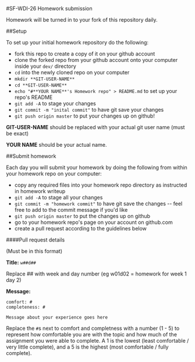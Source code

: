
#SF-WDI-26 Homework submission

Homework will be turned in to your fork of this repository daily.

##Setup

To set up your initial homework repository do the following:

* fork this repo to create a copy of it on your github account
* clone the forked repo from your github account onto your computer inside your `dev/` directory
* `cd` into the newly cloned repo on your computer
* `mkdir **GIT-USER-NAME**`
* `cd **GIT-USER-NAME**`
* `echo "#**YOUR NAME**'s Homework repo" > README.md` to set up your repo's README
* `git add -A` to stage your changes
* `git commit -m "inital commit"` to have git save your changes
* `git push origin master` to put your changes up on github!

**GIT-USER-NAME** should be replaced with your actual git user name (must be exact)

**YOUR NAME** should be your actual name.



##Submit homework

Each day you will submit your homework by doing the following from within your homework repo on your computer:

* copy any required files into your homework repo directory as instructed in homework writeup
* `git add -A` to stage all your changes
* `git commit -m "homework commit"` to have git save the changes -- feel free to add to the commit message if you'd like
* `git push origin master` to put the changes up on github
* go to your homework repo's page on your account on github.com
* create a pull request according to the guidelines below

####Pull request details

(Must be in this format)

**Title:** `w##d##`

Replace ## with week and day number (eg w01d02  = homework for week 1 day 2)

**Message:**

```
comfort: #
completeness: #

Message about your experience goes here
```

Replace the `#`s next to comfort and completness with a number (1 - 5) to represent how comfortable you are with the topic and how much of the assignment you were able to complete.  A 1 is the lowest (least comfortable / very little complete), and a 5 is the highest (most comfortable / fully complete).

